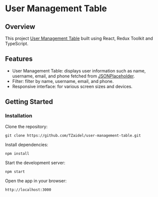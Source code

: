 # User Management Table

## Overview

This project [User Management Table](https://github.com/) built using React, Redux Toolkit and TypeScript.

## Features

- User Management Table: displays user information such as name, username, email, and phone fetched from [JSONPlaceholder](https://jsonplaceholder.typicode.com/users/).
- Filter: filter by name, username, email, and phone.
- Responsive interface: for various screen sizes and devices.

## Getting Started

### Installation

Clone the repository:

```
git clone https://github.com/TZaidel/user-management-table.git
```

Install dependencies:

```
npm install
```

Start the development server:

```
npm start
```

Open the app in your browser:

`http://localhost:3000`
